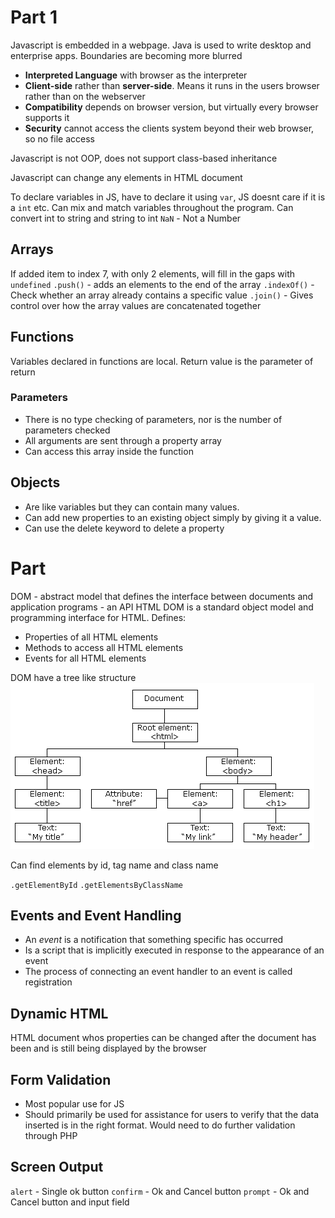 # Part 1
Javascript is embedded in a webpage. Java is used to write desktop and enterprise apps. Boundaries are becoming more blurred

- **Interpreted Language** with browser as the interpreter
- **Client-side** rather than **server-side**. Means it runs in the users browser rather than on the webserver
- **Compatibility** depends on browser version, but virtually every browser supports it
- **Security** cannot access the clients system beyond their web browser, so no file access

Javascript is not OOP, does not support class-based inheritance

Javascript can change any elements in HTML document

To declare variables in JS, have to declare it using `var`, JS doesnt care if it is a `int` etc. Can mix and match variables throughout the program. Can convert int to string and string to int
`NaN` - Not a Number

## Arrays
If added item to index 7, with only 2 elements, will fill in the gaps with `undefined`
`.push()` - adds an elements to the end of the array
`.indexOf()` - Check whether an array already contains a specific value
`.join()` - Gives control over how the array values are concatenated together

## Functions
Variables declared in functions are local. Return value is the parameter of return
### Parameters
- There is no type checking of parameters, nor is the number of parameters checked
- All arguments are sent through a property array
- Can access this array inside the function

## Objects
- Are like variables but they can contain many values.
- Can add new properties to an existing object simply by giving it a value.
- Can use the delete keyword to delete a property

# Part 
DOM - abstract model that defines the interface between documents and application programs - an API
HTML DOM is a standard object model and programming interface for HTML. Defines:
- Properties of all HTML elements
- Methods to access all HTML elements
- Events for all HTML elements

DOM have a tree like structure
![eb4a70e6f2c829160a46b0b9d7d8e7b2.png](../_resources/eb4a70e6f2c829160a46b0b9d7d8e7b2-1.png)

Can find elements by id, tag name and class name

`.getElementById`
`.getElementsByClassName`

## Events and Event Handling
- An *event* is a notification that something specific has occurred
- Is a script that is implicitly executed in response to the appearance of an event
- The process of connecting an event handler to an event is called registration

## Dynamic HTML
HTML document whos properties can be changed after the document has been and is still being displayed by the browser

## Form Validation
- Most popular use for JS
- Should primarily be used for assistance for users to verify that the data inserted is in the right format. Would need to do further validation through PHP

## Screen Output
`alert` - Single ok button
`confirm` - Ok and Cancel button
`prompt` - Ok and Cancel button and input field